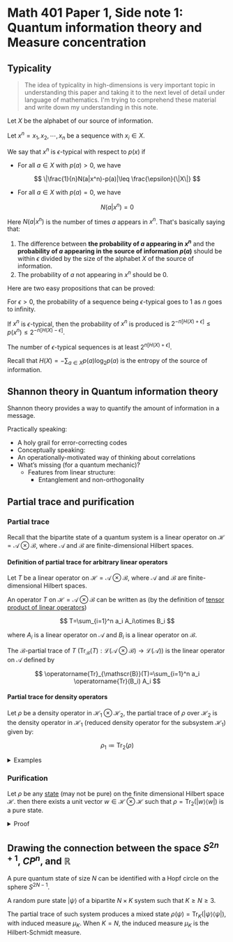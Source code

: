 # Math 401 Paper 1, Side note 1: Quantum information theory and Measure concentration

## Typicality

> The idea of typicality in high-dimensions is very important topic in understanding this paper and taking it to the next level of detail under language of mathematics. I'm trying to comprehend these material and write down my understanding in this note.

Let $X$ be the alphabet of our source of information.

Let $x^n=x_1,x_2,\cdots,x_n$ be a sequence with $x_i\in X$.

We say that $x^n$ is $\epsilon$-typical with respect to $p(x)$ if

- For all $a\in X$ with $p(a)>0$, we have

$$
\|\frac{1}{n}N(a|x^n)-p(a)|\leq \frac{\epsilon}{\|X\|}
$$

- For all $a\in X$ with $p(a)=0$, we have

$$
N(a|x^n)=0
$$

Here $N(a|x^n)$ is the number of times $a$ appears in $x^n$. That's basically saying that:

1. The difference between **the probability of $a$ appearing in $x^n$** and the **probability of $a$ appearing in the source of information $p(a)$** should be within $\epsilon$ divided by the size of the alphabet $X$ of the source of information.
2. The probability of $a$ not appearing in $x^n$ should be 0.

Here are two easy propositions that can be proved:

For $\epsilon>0$, the probability of a sequence being $\epsilon$-typical goes to 1 as $n$ goes to infinity.

If $x^n$ is $\epsilon$-typical, then the probability of $x^n$ is produced is $2^{-n[H(X)+\epsilon]}\leq p(x^n)\leq 2^{-n[H(X)-\epsilon]}$.

The number of $\epsilon$-typical sequences is at least $2^{n[H(X)+\epsilon]}$.

Recall that $H(X)=-\sum_{a\in X}p(a)\log_2 p(a)$ is the entropy of the source of information.

## Shannon theory in Quantum information theory

Shannon theory provides a way to quantify the amount of information in a message.

Practically speaking:

- A holy grail for error-correcting codes
- Conceptually speaking:
- An operationally-motivated way of thinking about correlations
- What’s missing (for a quantum mechanic)?
  - Features from linear structure:
    - Entanglement and non-orthogonality

## Partial trace and purification

### Partial trace

Recall that the bipartite state of a quantum system is a linear operator on $\mathscr{H}=\mathscr{A}\otimes \mathscr{B}$, where $\mathscr{A}$ and $\mathscr{B}$ are finite-dimensional Hilbert spaces.

#### Definition of partial trace for arbitrary linear operators

Let $T$ be a linear operator on $\mathscr{H}=\mathscr{A}\otimes \mathscr{B}$, where $\mathscr{A}$ and $\mathscr{B}$ are finite-dimensional Hilbert spaces.

An operator $T$ on $\mathscr{H}=\mathscr{A}\otimes \mathscr{B}$ can be written as (by the definition of [tensor product of linear operators](https://notenextra.trance-0.com/Math401/Math401_T2#tensor-products-of-linear-operators))

$$
T=\sum_{i=1}^n a_i A_i\otimes B_i
$$

where $A_i$ is a linear operator on $\mathscr{A}$ and $B_i$ is a linear operator on $\mathscr{B}$.

The $\mathscr{B}$-partial trace of $T$ ($\operatorname{Tr}_{\mathscr{B}}(T):\mathcal{L}(\mathscr{A}\otimes \mathscr{B})\to \mathcal{L}(\mathscr{A})$) is the linear operator on $\mathscr{A}$ defined by

$$
\operatorname{Tr}_{\mathscr{B}}(T)=\sum_{i=1}^n a_i \operatorname{Tr}(B_i) A_i
$$

#### Partial trace for density operators

Let $\rho$ be a density operator in $\mathscr{H}_1\otimes\mathscr{H}_2$, the partial trace of $\rho$ over $\mathscr{H}_2$ is the density operator in $\mathscr{H}_1$ (reduced density operator for the subsystem $\mathscr{H}_1$) given by:

$$
\rho_1\coloneqq\operatorname{Tr}_2(\rho)
$$

<details>
<summary>Examples</summary>

Let $\rho=\frac{1}{\sqrt{2}}(|01\rangle+|10\rangle)$ be a density operator on $\mathscr{H}=\mathbb{C}^2\otimes \mathbb{C}^2$. 

Expand the expression of $\rho$ in the basis of $\mathbb{C}^2\otimes\mathbb{C}^2$ using linear combination of basis vectors:

$$
\rho=\frac{1}{2}(|01\rangle\langle 01|+|01\rangle\langle 10|+|10\rangle\langle 01|+|10\rangle\langle 10|)
$$

Note $\operatorname{Tr}_2(|ab\rangle\langle cd|)=|a\rangle\langle c|\cdot \langle b|d\rangle$.

Then the reduced density operator of the subsystem $\mathbb{C}^2$ in first qubit is, note the $\langle 0|0\rangle=\langle 1|1\rangle=1$ and $\langle 0|1\rangle=\langle 1|0\rangle=0$:

$$
\begin{aligned}
\rho_1&=\operatorname{Tr}_2(\rho)\\
&=\frac{1}{2}(\langle 1|1\rangle |0\rangle\langle 0|+\langle 0|1\rangle |0\rangle\langle 1|+\langle 1|0\rangle |1\rangle\langle 0|+\langle 0|0\rangle |1\rangle\langle 1|)\\
&=\frac{1}{2}(|0\rangle\langle 0|+|1\rangle\langle 1|)\\
&=\frac{1}{2}I
\end{aligned}
$$

is a mixed state.

</details>

### Purification

Let $\rho$ be any [state](https://notenextra.trance-0.com/Math401/Math401_T6#pure-states) (may not be pure) on the finite dimensional Hilbert space $\mathscr{H}$. then there exists a unit vector $w\in \mathscr{H}\otimes \mathscr{H}$ such that $\rho=\operatorname{Tr}_2(|w\rangle\langle w|)$ is a pure state.

<details>
<summary>Proof</summary>

Let $(u_1,u_2,\cdots,u_n)$ be an orthonormal basis of $\mathscr{H}$ consisting of eigenvectors of $\rho$ for the eigenvalues $p_1,p_2,\cdots,p_n$. As $\rho$ is a states, $p_i\geq 0$ for all $i$ and $\sum_{i=1}^n p_i=1$.

We can write $\rho$ as

$$
\rho=\sum_{i=1}^n p_i |u_i\rangle\langle u_i|
$$

Let $w=\sum_{i=1}^n \sqrt{p_i} u_i\otimes u_i$, note that $w$ is a unit vector (pure state). Then

$$
\begin{aligned}
\operatorname{Tr}_2(|w\rangle\langle w|)&=\operatorname{Tr}_2(\sum_{i=1}^n \sum_{j=1}^n \sqrt{p_ip_j} |u_i\otimes u_i\rangle \langle u_j\otimes u_j|)\\
&=\sum_{i=1}^n \sum_{j=1}^n \sqrt{p_ip_j} \operatorname{Tr}_2(|u_i\otimes u_i\rangle \langle u_j\otimes u_j|)\\
&=\sum_{i=1}^n \sum_{j=1}^n \sqrt{p_ip_j} \langle u_i|u_j\rangle |u_i\rangle\langle u_i|\\
&=\sum_{i=1}^n \sum_{j=1}^n \sqrt{p_ip_j} \delta_{ij} |u_i\rangle\langle u_i|\\
&=\sum_{i=1}^n p_i |u_i\rangle\langle u_i|\\
&=\rho
\end{aligned}
$$

is a pure state.

QED
</details>

## Drawing the connection between the space $S^{2n+1}$, $CP^n$, and $\mathbb{R}$

A pure quantum state of size $N$ can be identified with a Hopf circle on the sphere $S^{2N-1}$.

A random pure state $|\psi\rangle$ of a bipartite $N\times K$ system such that $K\geq N\geq 3$.

The partial trace of such system produces a mixed state $\rho(\psi)=\operatorname{Tr}_K(|\psi\rangle\langle \psi|)$, with induced measure $\mu_K$. When $K=N$, the induced measure $\mu_K$ is the Hilbert-Schmidt measure.
